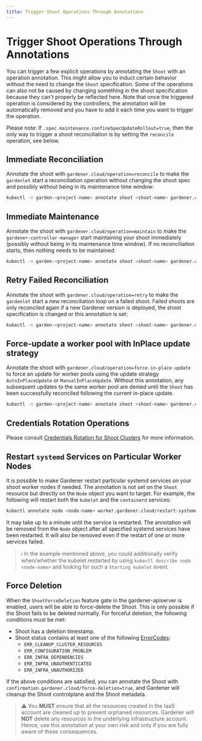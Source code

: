 ```yaml
---
title: Trigger Shoot Operations Through Annotations
---
```


# Trigger Shoot Operations Through Annotations

You can trigger a few explicit operations by annotating the `Shoot` with an operation annotation.
This might allow you to induct certain behavior without the need to change the `Shoot` specification.
Some of the operations can also not be caused by changing something in the shoot specification because they can't properly be reflected here.
Note that once the triggered operation is considered by the controllers, the annotation will be automatically removed and you have to add it each time you want to trigger the operation.

Please note: If `.spec.maintenance.confineSpecUpdateRollout=true`, then the only way to trigger a shoot reconciliation is by setting the `reconcile` operation, see below.

## Immediate Reconciliation

Annotate the shoot with `gardener.cloud/operation=reconcile` to make the `gardenlet` start a reconciliation operation without changing the shoot spec and possibly without being in its maintenance time window:

```bash
kubectl -n garden-<project-name> annotate shoot <shoot-name> gardener.cloud/operation=reconcile
```

## Immediate Maintenance

Annotate the shoot with `gardener.cloud/operation=maintain` to make the `gardener-controller-manager` start maintaining your shoot immediately (possibly without being in its maintenance time window).
If no reconciliation starts, then nothing needs to be maintained:

```bash
kubectl -n garden-<project-name> annotate shoot <shoot-name> gardener.cloud/operation=maintain
```

## Retry Failed Reconciliation

Annotate the shoot with `gardener.cloud/operation=retry` to make the `gardenlet` start a new reconciliation loop on a failed shoot.
Failed shoots are only reconciled again if a new Gardener version is deployed, the shoot specification is changed or this annotation is set:

```bash
kubectl -n garden-<project-name> annotate shoot <shoot-name> gardener.cloud/operation=retry
```

## Force-update a worker pool with InPlace update strategy

Annotate the shoot with `gardener.cloud/operation=force-in-place-update` to force an update for worker pools using the update strategy `AutoInPlaceUpdate` or `ManualInPlaceUpdate`. Without this annotation, any subsequent updates to the same worker pool are denied until the `Shoot` has been successfully reconciled following the current in-place update.


```bash
kubectl -n garden-<project-name> annotate shoot <shoot-name> gardener.cloud/operation=force-in-place-update
```

## Credentials Rotation Operations

Please consult [Credentials Rotation for Shoot Clusters](shoot_credentials_rotation.md) for more information.

## Restart `systemd` Services on Particular Worker Nodes

It is possible to make Gardener restart particular systemd services on your shoot worker nodes if needed.
The annotation is not set on the `Shoot` resource but directly on the `Node` object you want to target.
For example, the following will restart both the `kubelet` and the `containerd` services:

```bash
kubectl annotate node <node-name> worker.gardener.cloud/restart-systemd-services=kubelet,containerd
```

It may take up to a minute until the service is restarted.
The annotation will be removed from the `Node` object after all specified systemd services have been restarted.
It will also be removed even if the restart of one or more services failed.

> ℹ️ In the example mentioned above, you could additionally verify when/whether the kubelet restarted by using `kubectl describe node <node-name>` and looking for such a `Starting kubelet` event.

## Force Deletion

When the `ShootForceDeletion` feature gate in the gardener-apiserver is enabled, users will be able to force-delete the Shoot. This is only possible if the Shoot fails to be deleted normally. For forceful deletion, the following conditions must be met:

- Shoot has a deletion timestamp.
- Shoot status contains at least one of the following [ErrorCodes](../shoot/shoot_status.md#error-codes):
  - `ERR_CLEANUP_CLUSTER_RESOURCES`
  - `ERR_CONFIGURATION_PROBLEM`
  - `ERR_INFRA_DEPENDENCIES`
  - `ERR_INFRA_UNAUTHENTICATED`
  - `ERR_INFRA_UNAUTHORIZED`

If the above conditions are satisfied, you can annotate the Shoot with `confirmation.gardener.cloud/force-deletion=true`, and Gardener will cleanup the Shoot controlplane and the Shoot metadata.

> :warning: You **MUST** ensure that all the resources created in the IaaS account are cleaned up to prevent orphaned resources. Gardener will **NOT** delete any resources in the underlying infrastructure account. Hence, use this annotation at your own risk and only if you are fully aware of these consequences.
